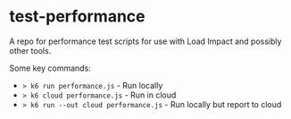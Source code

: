 # test-performance
A repo for performance test scripts for use with Load Impact and possibly other tools.

Some key commands:
 - `> k6 run performance.js` - Run locally
 - `> k6 cloud performance.js` - Run in cloud
 - `> k6 run --out cloud performance.js` - Run locally but report to cloud
